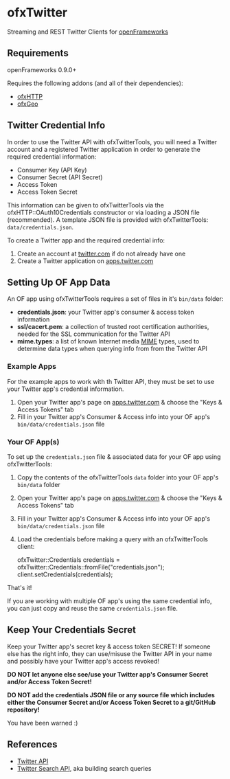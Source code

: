 ofxTwitter
===============

Streaming and REST Twitter Clients for [openFrameworks](http://openframeworks.cc)

Requirements
-----------

openFrameworks 0.9.0+

Requires the following addons (and all of their dependencies):

* [ofxHTTP](https://github.com/bakercp/ofxHTTP)
* [ofxGeo](https://github.com/bakercp/ofxGeo)

Twitter Credential Info
-----------------------

In order to use the Twitter API with ofxTwitterTools, you will need a Twitter account and a registered Twitter application in order to generate the required credential information:

* Consumer Key (API Key)
* Consumer Secret (API Secret)
* Access Token
* Access Token Secret

This information can be given to ofxTwitterTools via the ofxHTTP::OAuth10Credentials constructor or via loading a JSON file (recommended). A template JSON file is provided with ofxTwitterTools: `data/credentials.json`.

To create a Twitter app and the required credential info:

1. Create an account at [twitter.com](https://twitter.com) if do not already have one 
2. Create a Twitter application on [apps.twitter.com](http://apps.twitter.com)

Setting Up OF App Data
----------------------

An OF app using ofxTwitterTools requires a set of files in it's `bin/data` folder:

* **credentials.json**: your Twitter app's consumer & access token information
* **ssl/cacert.pem**: a collection of trusted root certification authorities, needed for the SSL communication for the Twitter API
* **mime.types**: a list of known Internet media [MIME](https://en.wikipedia.org/wiki/MIME) types, used to determine data types when querying info from from the Twitter API

### Example Apps

For the example apps to work with th Twitter API, they must be set to use your Twitter app's credential information.

1. Open your Twitter app's page on [apps.twitter.com](http://apps.twitter.com) & choose the "Keys & Access Tokens" tab
2. Fill in your Twitter app's Consumer & Access info into your OF app's `bin/data/credentials.json` file

### Your OF App(s)

To set up the `credentials.json` file & associated data for your OF app using ofxTwitterTools:

1. Copy the contents of the ofxTwitterTools `data` folder into your OF app's `bin/data` folder
2. Open your Twitter app's page on [apps.twitter.com](http://apps.twitter.com) & choose the "Keys & Access Tokens" tab
3. Fill in your Twitter app's Consumer & Access info into your OF app's `bin/data/credentials.json` file
4. Load the credentials before making a query with an ofxTwitterTools client:

    ofxTwitter::Credentials credentials = ofxTwitter::Credentials::fromFile("credentials.json");
    client.setCredentials(credentials);

That's it!

If you are working with multiple OF app's using the same credential info, you can just copy and reuse the same `credentials.json` file.

Keep Your Credentials Secret
----------------------------

Keep your Twitter app's secret key & access token SECRET! If someone else has the right info, they can use/misuse the Twitter API in your name and possibly have your Twitter app's access revoked!

**DO NOT let anyone else see/use your Twitter app's Consumer Secret and/or Access Token Secret!**

**DO NOT add the credentials JSON file or any source file which includes either the Consumer Secret and/or Access Token Secret to a git/GitHub repository!** 

You have been warned :)

References
----------

* [Twitter API](https://dev.twitter.com/overview/api)
* [Twitter Search API](https://dev.twitter.com/rest/public/search), aka building search queries
